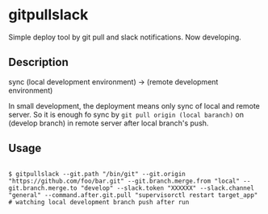 # gitpullslack
Simple deploy tool by git pull and slack notifications.
Now developing.

## Description
sync (local development environment) -> (remote development environment)

In small development, the deployment means only sync of local and remote server.
So it is enough fo sync by `git pull origin (local baranch)` on (develop branch) in remote server after local branch's push.

## Usage

```

$ gitpullslack --git.path "/bin/git" --git.origin "https://github.com/foo/bar.git" --git.branch.merge.from "local" --git.branch.merge.to "develop" --slack.token "XXXXXX" --slack.channel "general" --command.after.git.pull "supervisorctl restart target_app"
# watching local development branch push after run

```
